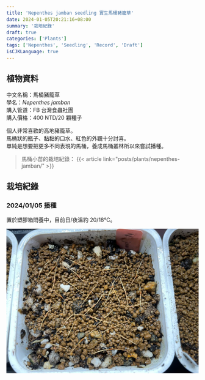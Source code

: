 ```yaml
---
title: 'Nepenthes jamban seedling 實生馬桶豬籠草'
date: 2024-01-05T20:21:16+08:00
summary: '栽培紀錄'
draft: true
categories: ['Plants']
tags: ['Nepenthes', 'Seedling', 'Record', 'Draft']
isCJKLanguage: true
---
```


## 植物資料

中文名稱：馬桶豬籠草  
學名：*Nepenthes jamban*  
購入管道：FB 台灣食蟲社團  
購入價格：400 NTD/20 顆種子  

個人非常喜歡的高地豬籠草。  
馬桶狀的瓶子、黏黏的口水、紅色的外觀十分討喜。  
單純是想要把更多不同表現的馬桶，養成馬桶叢林所以來嘗試播種。  

> 馬桶小苗的栽培紀錄：
> {{< article link="posts/plants/nepenthes-jamban/" >}}

## 栽培紀錄

### 2024/01/05 播種

置於塑膠箱悶養中，目前日/夜溫約 20/18℃。  

![2024-01-05](./images/2024-01-05.jpg)
